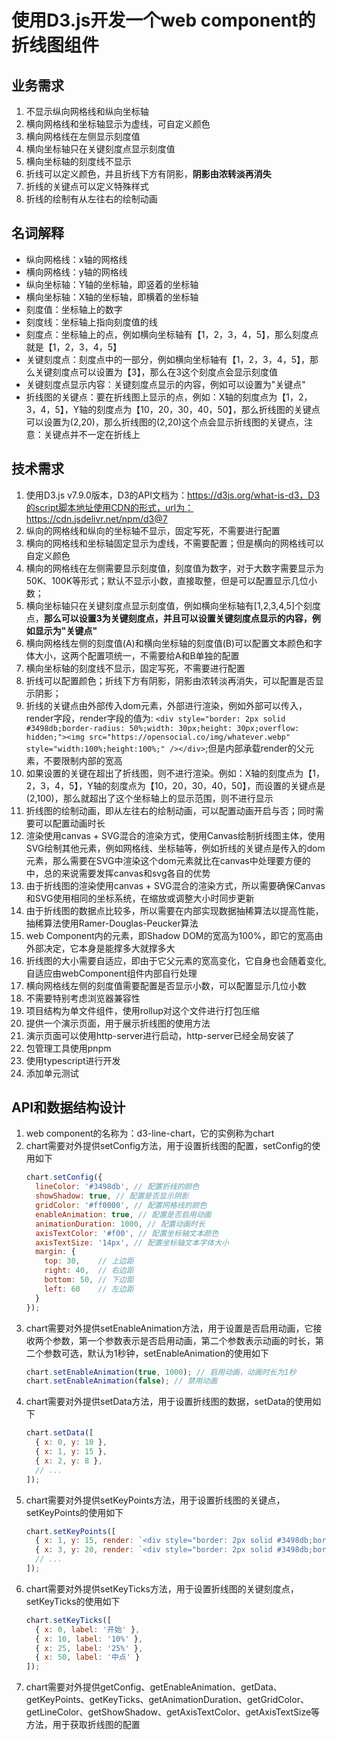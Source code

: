# 使用D3.js开发一个web component的折线图组件

## 业务需求
1. 不显示纵向网格线和纵向坐标轴
2. 横向网格线和坐标轴显示为虚线，可自定义颜色
3. 横向网格线在左侧显示刻度值
4. 横向坐标轴只在关键刻度点显示刻度值
5. 横向坐标轴的刻度线不显示
6. 折线可以定义颜色，并且折线下方有阴影，**阴影由浓转淡再消失**
7. 折线的关键点可以定义特殊样式
8. 折线的绘制有从左往右的绘制动画

## 名词解释
- 纵向网格线：x轴的网格线
- 横向网格线：y轴的网格线
- 纵向坐标轴：Y轴的坐标轴，即竖着的坐标轴
- 横向坐标轴：X轴的坐标轴，即横着的坐标轴
- 刻度值：坐标轴上的数字
- 刻度线：坐标轴上指向刻度值的线
- 刻度点：坐标轴上的点，例如横向坐标轴有【1，2，3，4，5】，那么刻度点就是【1，2，3，4，5】
- 关键刻度点：刻度点中的一部分，例如横向坐标轴有【1，2，3，4，5】，那么关键刻度点可以设置为【3】，那么在3这个刻度点会显示刻度值
- 关键刻度点显示内容：关键刻度点显示的内容，例如可以设置为"关键点"
- 折线图的关键点：要在折线图上显示的点，例如：X轴的刻度点为【1，2，3，4，5】，Y轴的刻度点为【10，20，30，40，50】，那么折线图的关键点可以设置为(2,20)，那么折线图的(2,20)这个点会显示折线图的关键点，注意：关键点并不一定在折线上

## 技术需求
1. 使用D3.js v7.9.0版本，D3的API文档为：https://d3js.org/what-is-d3，D3的script脚本地址使用CDN的形式，url为：https://cdn.jsdelivr.net/npm/d3@7
2. 纵向的网格线和纵向的坐标轴不显示，固定写死，不需要进行配置
3. 横向的网格线和坐标轴固定显示为虚线，不需要配置；但是横向的网格线可以自定义颜色
4. 横向的网格线在左侧需要显示刻度值，刻度值为数字，对于大数字需要显示为50K、100K等形式；默认不显示小数，直接取整，但是可以配置显示几位小数；
5. 横向坐标轴只在关键刻度点显示刻度值，例如横向坐标轴有[1,2,3,4,5]个刻度点，**那么可以设置3为关键刻度点，并且可以设置关键刻度点显示的内容，例如显示为"关键点"**
6. 横向网格线左侧的刻度值(A)和横向坐标轴的刻度值(B)可以配置文本颜色和字体大小，这两个配置项统一，不需要给A和B单独的配置
7. 横向坐标轴的刻度线不显示，固定写死，不需要进行配置
8. 折线可以配置颜色；折线下方有阴影，阴影由浓转淡再消失，可以配置是否显示阴影；
9. 折线的关键点由外部传入dom元素，外部进行渲染，例如外部可以传入，render字段，render字段的值为: `<div style="border: 2px solid #3498db;border-radius: 50%;width: 30px;height: 30px;overflow: hidden;"><img src="https://opensocial.co/img/whatever.webp" style="width:100%;height:100%;" /></div>`;但是内部承载render的父元素，不要限制内部的宽高
10. 如果设置的关键在超出了折线图，则不进行渲染。例如：X轴的刻度点为【1，2，3，4，5】，Y轴的刻度点为【10，20，30，40，50】，而设置的关键点是(2,100)，那么就超出了这个坐标轴上的显示范围，则不进行显示
11. 折线图的绘制动画，即从左往右的绘制动画，可以配置动画开启与否；同时需要可以配置动画时长
12. 渲染使用canvas + SVG混合的渲染方式，使用Canvas绘制折线图主体，使用SVG绘制其他元素，例如网格线、坐标轴等，例如折线的关键点是传入的dom元素，那么需要在SVG中渲染这个dom元素就比在canvas中处理要方便的中，总的来说需要发挥canvas和svg各自的优势
13. 由于折线图的渲染使用canvas + SVG混合的渲染方式，所以需要确保Canvas和SVG使用相同的坐标系统，在缩放或调整大小时同步更新
14. 由于折线图的数据点比较多，所以需要在内部实现数据抽稀算法以提高性能，抽稀算法使用Ramer-Douglas-Peucker算法
15. web Component内的元素，即Shadow DOM的宽高为100%，即它的宽高由外部决定，它本身是能撑多大就撑多大
16. 折线图的大小需要自适应，即由于它父元素的宽高变化，它自身也会随着变化,自适应由webComponent组件内部自行处理
17. 横向网格线左侧的刻度值需要配置是否显示小数，可以配置显示几位小数
18. 不需要特别考虑浏览器兼容性
19. 项目结构为单文件组件，使用rollup对这个文件进行打包压缩
20. 提供一个演示页面，用于展示折线图的使用方法
21. 演示页面可以使用http-server进行启动，http-server已经全局安装了
22. 包管理工具使用pnpm
23. 使用typescript进行开发
24. 添加单元测试

## API和数据结构设计
1. web component的名称为：d3-line-chart，它的实例称为chart
2. chart需要对外提供setConfig方法，用于设置折线图的配置，setConfig的使用如下
    ```javascript
    chart.setConfig({
      lineColor: '#3498db', // 配置折线的颜色
      showShadow: true, // 配置是否显示阴影
      gridColor: '#ff0000', // 配置网格线的颜色
      enableAnimation: true, // 配置是否启用动画
      animationDuration: 1000, // 配置动画时长
      axisTextColor: '#f00', // 配置坐标轴文本颜色
      axisTextSize: '14px', // 配置坐标轴文本字体大小
      margin: {
        top: 30,    // 上边距
        right: 40,  // 右边距
        bottom: 50, // 下边距
        left: 60    // 左边距
      }
    });
    ```
3. chart需要对外提供setEnableAnimation方法，用于设置是否启用动画，它接收两个参数，第一个参数表示是否启用动画，第二个参数表示动画的时长，第二个参数可选，默认为1秒钟，setEnableAnimation的使用如下
    ```javascript
    chart.setEnableAnimation(true, 1000); // 启用动画，动画时长为1秒
    chart.setEnableAnimation(false); // 禁用动画
    ```
4. chart需要对外提供setData方法，用于设置折线图的数据，setData的使用如下
    ```javascript
    chart.setData([
      { x: 0, y: 10 },
      { x: 1, y: 15 },
      { x: 2, y: 8 },
      // ...
    ]);
    ```
5. chart需要对外提供setKeyPoints方法，用于设置折线图的关键点，setKeyPoints的使用如下
    ```javascript
    chart.setKeyPoints([
      { x: 1, y: 15, render: `<div style="border: 2px solid #3498db;border-radius: 50%;width: 30px;height: 30px;overflow: hidden;"><img src="https://opensocial.co/img/whatever.webp" style="width:100%;height:100%;" /></div>` },
      { x: 3, y: 20, render: `<div style="border: 2px solid #3498db;border-radius: 50%;width: 30px;height: 30px;overflow: hidden;"><img src="https://opensocial.co/img/whatever.webp" style="width:100%;height:100%;" /></div>` },
      // ...
    ]);
    ```
6. chart需要对外提供setKeyTicks方法，用于设置折线图的关键刻度点，setKeyTicks的使用如下
    ```javascript
    chart.setKeyTicks([
      { x: 0, label: '开始' },
      { x: 10, label: '10%' },
      { x: 25, label: '25%' },
      { x: 50, label: '中点' }
    ]);
    ```
7. chart需要对外提供getConfig、getEnableAnimation、getData、getKeyPoints、getKeyTicks、getAnimationDuration、getGridColor、getLineColor、getShowShadow、getAxisTextColor、getAxisTextSize等方法，用于获取折线图的配置
